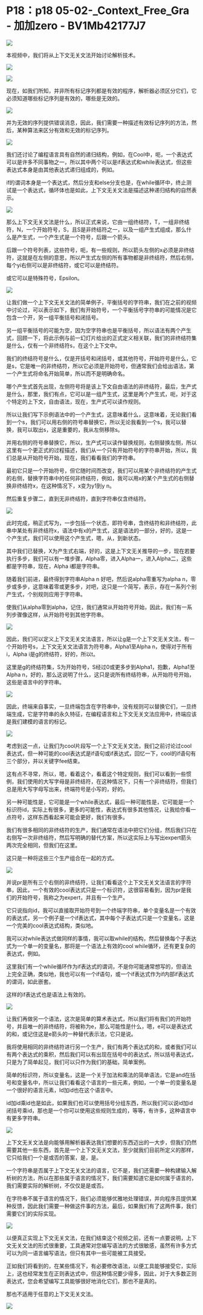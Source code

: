 # P18：p18 05-02-_Context_Free_Gra - 加加zero - BV1Mb42177J7

![](img/1e5ce4c8992dfbc38a70ebd7283d1697_0.png)

本视频中，我们将从上下文无关文法开始讨论解析技术。

![](img/1e5ce4c8992dfbc38a70ebd7283d1697_2.png)

![](img/1e5ce4c8992dfbc38a70ebd7283d1697_3.png)

现在，如我们所知，并非所有标记序列都是有效的程序，解析器必须区分它们，它必须知道哪些标记序列是有效的，哪些是无效的。



![](img/1e5ce4c8992dfbc38a70ebd7283d1697_5.png)

并为无效的序列提供错误消息，因此，我们需要一种描述有效标记序列的方法，然后，某种算法来区分有效和无效的标记序列。



![](img/1e5ce4c8992dfbc38a70ebd7283d1697_7.png)

我们还讨论了编程语言具有自然的递归结构，例如，在Cool中，呃，一个表达式可以是许多不同事物之一，所以其中两个可以是if表达式和while表达式，但这些表达式本身是由其他表达式递归组成的，例如。

if的谓词本身是一个表达式，然后分支和else分支也是，在while循环中，终止测试是一个表达式，循环体也是如此，上下文无关文法是描述这种递归结构的自然表示。



![](img/1e5ce4c8992dfbc38a70ebd7283d1697_9.png)

那么上下文无关文法是什么，所以正式来说，它由一组终结符，T，一组非终结符，N，一个开始符号，S，且S是非终结符之一，以及一组产生式组成，那么什么是产生式，一个产生式是一个符号，后跟一个箭头。

后跟一个符号列表，这些符号，呃，有一些规则，所以箭头左侧的x必须是非终结符，这就是在左侧的意思，所以产生式左侧的所有事物都是非终结符，然后右侧，每个yi右侧可以是非终结符，或它可以是终结符。

或它可以是特殊符号，Epsilon。

![](img/1e5ce4c8992dfbc38a70ebd7283d1697_11.png)

让我们做一个上下文无关文法的简单例子，平衡括号的字符串，我们在之前的视频中讨论过，可以表示如下，我们有开始符号，一个平衡括号字符串的可能情况是它包含一个开，另一组平衡括号和闭括号。

另一组平衡括号的可能为空，因为空字符串也是平衡括号，所以语法有两个产生式，回顾一下，将此示例与前一幻灯片给出的正式定义相关联，我们的非终结符集是什么，仅有一个非终结符s，在这个上下文中。

我们的终结符号是什么，仅是开括号和闭括号，或其他符号，开始符号是什么，它是s，它是唯一的非终结符，所以它必须是开始符号，但通常我们会给出语法，第一个产生式将命名开始简单，所以而不是明确命名。

哪个产生式首先出现，左侧符号将是该上下文自由语法的非终结符，最后，生产式是什么，那里，我们有点，它可以是一组产生式，这里是两个产生式，呃，对于这个特定的上下文，自由语法，现在，生产式可以读作规则。

所以让我们写下示例语法中的一个产生式，这意味着什么，这意味着，无论我们看到一个s，我们可以用右侧的符号串替换它，所以无论我看到一个s，我可以替换，我可以取出s，这是重要的，我从左侧移除s。

并用右侧的符号串替换它，所以，生产式可以读作替换规则，右侧替换左侧，所以这里有一个更正式的过程描述，我们从一个只有开始符号的字符串开始，所以，我们总是从开始符号开始，现在，我们看看我们的字符串。

最初它只是一个开始符号，但它随时间而改变，我们可以用某个非终结符的产生式的右侧，替换字符串中的任何非终结符，例如，我可以用x的某个产生式的右侧替换非终结符x，在这种情况下，x变为y1到y n。

然后重复步骤二，直到无非终结符，直到字符串仅含终结符。

![](img/1e5ce4c8992dfbc38a70ebd7283d1697_13.png)

此时完成，稍正式写为，一步包括一个状态，即符号串，含终结符和非终结符，此串中某处有非终结符x，语法中有x的产生式，这是语法的一部分，好的，这是一个产生式，我们可以使用这个产生式，嗯，从，到新状态。

其中我们已替换，X为产生式右端，好的，这是上下文无关推导的一步，现在若要执行多步，我们可以有一堆步骤，Alpha零，进入Alpha一，进入Alpha二，这些都是字符串，现在，Alpha i都是字符串。

随着我们前进，最终得到字符串Alpha n 好吧，然后说alpha零重写为alpha n，零步或多步，这意味着零或更多步，对吧，这只是一个简写，表示，存在一系列个别产生式，个别规则应用于字符串。

使我们从alpha零到alpha，记住，我们通常从开始符号开始，因此，我们有一系列步骤像这样，从开始符号到其他字符串。



![](img/1e5ce4c8992dfbc38a70ebd7283d1697_15.png)

因此，我们可以定义上下文无关文法语言，所以让g是一个上下文无关文法，有一个开始符号s，上下文无关文法语言为符号串，Alpha1至Alpha n，使得对于所有i，Alpha i是g的终结符，好的，所以t。

这里是g的终结符集，S为开始符号，S经过0或更多步到Alpha1，抱歉，Alpha1至Alpha n，好的，那么这说明了什么，这只是说所有终结符串，从开始符号开始，这些是语言中的字符串。



![](img/1e5ce4c8992dfbc38a70ebd7283d1697_17.png)

因此，终端来自事实，一旦终端包含在字符串中，没有规则可以替换它们，一旦终端生成，它是字符串的永久特征，在编程语言和上下文无关文法应用中，终端应该是我们建模的语言的标记。



![](img/1e5ce4c8992dfbc38a70ebd7283d1697_19.png)

考虑到这一点，让我们为cool片段写一个上下文无关文法，我们之前讨论过cool表达式，但一种可能的cool表达式是if语句或if表达式，回忆一下，cool的if语句有三个部分，并以关键字fee结束。

这有点不寻常，所以，嗯，看着这个，看着这个特定规则，我们可以看到一些惯例，我们使用的大写字母是非终结符，在这种情况下，只有一个非终结符，但我们总是用大写字母写出来，终端符号是小写的，好的。

另一种可能性是，它可能是一个while表达式，最后一种可能性是，它可能是一个标识符id，实际上有很多，更多的可能性，表达式有很多其他情况，让我给你看一点符号，这样东西看起来可能会更好，我们有很多。

我们有很多相同的非终结符的生产，我们通常在语法中把它们分组，然后我们只在右侧写一次非终结符，然后写明确的替代方案，所以这实际上与写出expert箭头两次完全相同，但我们在这里。

这只是一种将这些三个生产组合在一起的方式。

![](img/1e5ce4c8992dfbc38a70ebd7283d1697_21.png)

并说pr是所有三个右侧的非终结符，让我们看看这个上下文无关文法语言的字符串，因此，一个有效的cool表达式只是一个标识符，这很容易看到，因为pr是我们的开始符号，我称之为expert，并且有一个生产。

它只说指向id，我可以直接取开始符号到一个终端字符串，单个变量名是一个有效的表达式，另一个例子是一个if表达式，其中每个子表达式只是一个变量名，这是一个完美的cool表达式结构，类似地。

我可以对while表达式做同样的事情，我可以取while的结构，然后替换每个子表达式为一个单一的变量名，那将是一个语法上有效的cool while循环，还有更复杂的表达式，例如。

这里我们有一个while循环作为if表达式的谓词，不是你可能通常想写的，但语法上完全正确，类似地，我也可以有一个if语句，或一个if表达式作为if内部if表达式的谓词，如此嵌套。

这样的if表达式也是语法上有效的。

![](img/1e5ce4c8992dfbc38a70ebd7283d1697_23.png)

让我们再做另一个语法，这次是简单的算术表达式，所以我们将有我们的开始符号，并且唯一的非终结符，将被称为e，那么可能性是什么，嗯，e可以是表达式的和，或记住这是e箭头的一种替代表示法，它只是说。

我将使用相同的非终结符进行另一个生产，我们有两个表达式的和，或者我们可以有两个表达式的乘积，然后我们可以有出现在括号中的表达式，所以括号表达式，只是为了简单起见，我们可以只作为我们的基础，简单案例。

简单的标识符，所以变量名，这是一个关于加法和乘法的简单语法，它是and在括号和变量名中，所以让我们看看这个语言的一些元素，例如，一个单一的变量名是一个很好的语言元素，Id加id也在这个语言中。

id加id乘id也是如此，如果我们也可以使用括号分组东西，所以我们可以说id加id闭括号乘id，那也是一个你可以使用这些规则生成的，等等，有许多，这种语言中有更多字符串。



![](img/1e5ce4c8992dfbc38a70ebd7283d1697_25.png)

上下文无关文法是向能够用解析器表达我们想要的东西迈出的一大步，但我们仍然需要其他一些东西，首先是一个上下文无关文法，至少就我们目前所定义的那样，它只给我们一个是或否的答案，是，是。

一个字符串是否属于上下文无关文法的语言，它不是，我们还需要一种构建输入解析树的方法，所以在那些属于语言的情况下，我们需要知道它是如何属于语言的，我们需要实际的解析树，不仅仅是是或否。

在字符串不属于语言的情况下，我们必须能够优雅地处理错误，并向程序员提供某种反馈，因此我们需要一种做这件事的方法，最后，如果我们有了这两件事，我们需要它们的实际实现。



![](img/1e5ce4c8992dfbc38a70ebd7283d1697_27.png)

以便真正实现上下文无关文法，在我们结束这个视频之前，还有一点要说明，上下文无关文法的形式很重要，工具通常对您编写语法的方式很敏感，虽然有许多方式可以为同一语言编写语法，但只有其中一些可能被工具接受。

正如我们将看到的，在某些情况下，有必要修改语法，以便工具能够接受它，实际上，这也经常发生在正则表达式中，但这种情况要少得多，因此，对于大多数正则表达式，您会希望编写工具能够很好地消化它们，那也不是真的。

那也不适用于任意的上下文无关文法。

![](img/1e5ce4c8992dfbc38a70ebd7283d1697_29.png)